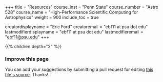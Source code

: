 +++
title = "Resources"
course_inst = "Penn State"
course_number = "Astro 528"
course_name = "High-Performance Scientific Computing for Astrophysics"
weight = 900
include_toc = true

creatordisplayname = "Eric Ford"
creatoremail = "ebf11 at psu dot edu"
lastmodifierdisplayname = "ebf11 at psu dot edu"
lastmodifieremail = "ebf11@psu.edu"
+++

{{% children depth="2" %}}


### Improve this page
You can add your suggestions by submitting a pull request for editing [this file's source](https://github.com/PsuAstro528/Spring2019-website-src/blob/master/content/resources/_index.md).  Thanks!
